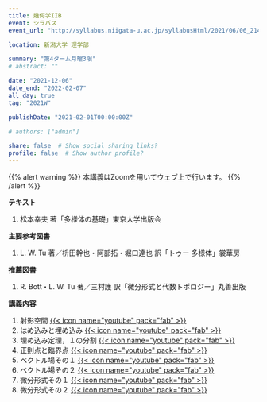 ```yaml
---
title: 幾何学IIB
event: シラバス
event_url: "http://syllabus.niigata-u.ac.jp/syllabusHtml/2021/06/06_214S1542_ja_JP.html"

location: 新潟大学 理学部

summary: "第4ターム月曜3限"
# abstract: ""

date: "2021-12-06"
date_end: "2022-02-07"
all_day: true
tag: "2021W"

publishDate: "2021-02-01T00:00:00Z"

# authors: ["admin"]

share: false  # Show social sharing links?
profile: false  # Show author profile?
---
```

{{% alert warning %}}
本講義はZoomを用いてウェブ上で行います。
{{% /alert %}}

**テキスト**

1. 松本幸夫 著「多様体の基礎」東京大学出版会

**主要参考図書**

1. L. W. Tu 著／枡田幹也・阿部拓・堀口達也 訳「トゥー 多様体」裳華房

**推薦図書**

1. R. Bott・L. W. Tu 著／三村護 訳「微分形式と代数トポロジー」丸善出版

**講義内容**

1. 射影空間
	[{{< icon name="youtube" pack="fab" >}}](https://youtu.be/UmtXWuEhIGU)
2. はめ込みと埋め込み
	[{{< icon name="youtube" pack="fab" >}}](https://youtu.be/a5ejdrxTTaU)
3. 埋め込み定理，１の分割
	[{{< icon name="youtube" pack="fab" >}}](https://youtu.be/pzIlXBJDuUk)
4. 正則点と臨界点
	[{{< icon name="youtube" pack="fab" >}}](https://youtu.be/omrk4pOzDBw)
5. ベクトル場その１
	[{{< icon name="youtube" pack="fab" >}}](https://youtu.be/0adGFgxNuwc)
6. ベクトル場その２
	[{{< icon name="youtube" pack="fab" >}}](https://youtu.be/Np5jtpxDlUk)
7. 微分形式その１
	[{{< icon name="youtube" pack="fab" >}}](https://youtu.be/ALJsuWcZ1fw)
8. 微分形式その２
	[{{< icon name="youtube" pack="fab" >}}](https://youtu.be/97hkRuuLjSc)
